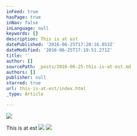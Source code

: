 ```yaml
---
inFeed: true
hasPage: true
inNav: false
inLanguage: null
keywords: []
description: This is at est
datePublished: '2016-06-25T17:20:16.053Z'
dateModified: '2016-06-25T17:19:51.271Z'
title: ''
author: []
sourcePath: _posts/2016-06-25-this-is-at-est.md
authors: []
publisher: null
starred: true
url: this-is-at-est/index.html
_type: Article

---
```

![](https://the-grid-user-content.s3-us-west-2.amazonaws.com/4f484e4d-2638-4855-af52-460cd8b9e0bf.jpg)

This is at est
![](https://the-grid-user-content.s3-us-west-2.amazonaws.com/7afb40c4-e9de-4302-842d-9bae64f6e04d.jpg)
![](https://the-grid-user-content.s3-us-west-2.amazonaws.com/8638fcf5-d57b-4cb8-8966-1a0bbd79ac79.jpg)